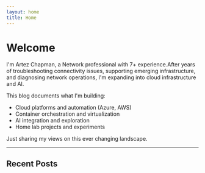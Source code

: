 ```yaml
---
layout: home
title: Home
---
```


# Welcome

I'm Artez Chapman, a Network professional with 7+ experience.After years of troubleshooting connectivity issues, supporting emerging infrastructure, and diagnosing network operations, I'm expanding into cloud infrastructure and AI.

This blog documents what I'm building:
- Cloud platforms and automation (Azure, AWS)
- Container orchestration and virtualization
- AI integration and exploration
- Home lab projects and experiments

Just sharing my views on this ever changing landscape.

---

## Recent Posts

